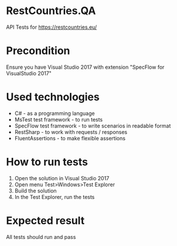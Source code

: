 # RestCountries.QA
API Tests for https://restcountries.eu/

# Precondition
Ensure you have Visual Studio 2017 with extension "SpecFlow for VisualStudio 2017"

# Used technologies
- C# - as a programming language
- MsTest test framework - to run tests
- SpecFlow test framework - to write scenarios in readable format
- RestSharp - to work with requests / responses
- FluentAssertions - to make flexible assertions

# How to run tests
 1. Open the solution in Visual Studio 2017 
 2. Open menu Test>Windows>Test Explorer
 3. Build the solution
 4. In the Test Explorer, run the tests

# Expected result
All tests should run and pass